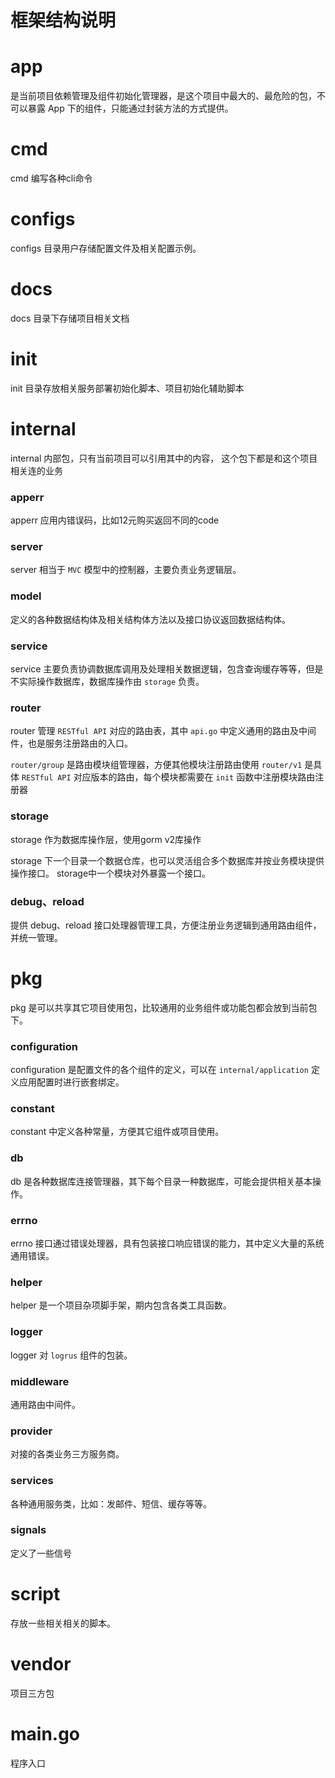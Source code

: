 # 框架结构说明

# app

是当前项目依赖管理及组件初始化管理器，是这个项目中最大的、最危险的包，不可以暴露 App 下的组件，只能通过封装方法的方式提供。

# cmd

cmd 编写各种cli命令

# configs

configs 目录用户存储配置文件及相关配置示例。

#  docs

docs 目录下存储项目相关文档

# init

init 目录存放相关服务部署初始化脚本、项目初始化辅助脚本

# internal

internal 内部包，只有当前项目可以引用其中的内容， 这个包下都是和这个项目相关连的业务

### apperr

apperr 应用内错误码，比如12元购买返回不同的code

### server

server 相当于 `MVC` 模型中的控制器，主要负责业务逻辑层。

### model

定义的各种数据结构体及相关结构体方法以及接口协议返回数据结构体。

### service

service 主要负责协调数据库调用及处理相关数据逻辑，包含查询缓存等等，但是不实际操作数据库，数据库操作由 `storage` 负责。

### router

router 管理 `RESTful API` 对应的路由表，其中 `api.go` 中定义通用的路由及中间件，也是服务注册路由的入口。

`router/group` 是路由模块组管理器，方便其他模块注册路由使用
`router/v1` 是具体 `RESTful API` 对应版本的路由，每个模块都需要在 `init` 函数中注册模块路由注册器

### storage

storage 作为数据库操作层，使用gorm v2库操作

storage 下一个目录一个数据仓库，也可以灵活组合多个数据库并按业务模块提供操作接口。
storage中一个模块对外暴露一个接口。

### debug、reload

提供 debug、reload 接口处理器管理工具，方便注册业务逻辑到通用路由组件，并统一管理。

# pkg

pkg 是可以共享其它项目使用包，比较通用的业务组件或功能包都会放到当前包下。

### configuration

configuration 是配置文件的各个组件的定义，可以在 `internal/application` 定义应用配置时进行嵌套绑定。

### constant 

constant 中定义各种常量，方便其它组件或项目使用。

### db

db 是各种数据库连接管理器，其下每个目录一种数据库，可能会提供相关基本操作。

### errno

errno 接口通过错误处理器，具有包装接口响应错误的能力，其中定义大量的系统通用错误。

### helper

helper 是一个项目杂项脚手架，期内包含各类工具函数。

### logger

logger 对 `logrus` 组件的包装。

### middleware 

通用路由中间件。

### provider

对接的各类业务三方服务商。

### services

各种通用服务类，比如：发邮件、短信、缓存等等。

### signals

定义了一些信号

# script 

存放一些相关相关的脚本。

# vendor

项目三方包

# main.go

程序入口
